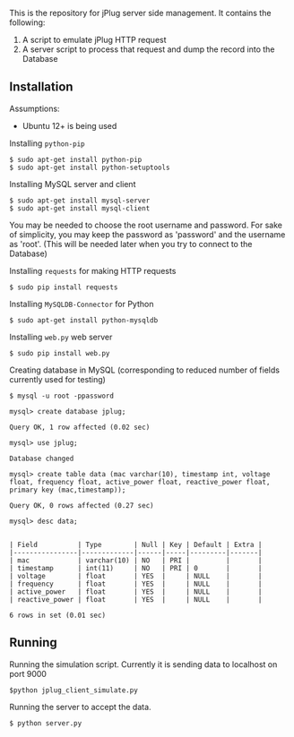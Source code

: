 This is the repository for jPlug server side management. 
It contains the following:

1. A script to emulate jPlug HTTP request
2. A server script to process that request and dump the record into the Database

Installation
------------

Assumptions:

* Ubuntu 12+ is being used

Installing `python-pip`

    $ sudo apt-get install python-pip
    $ sudo apt-get install python-setuptools

Installing MySQL server and client

    $ sudo apt-get install mysql-server
    $ sudo apt-get install mysql-client

You may be needed to choose the root username and password. For sake of simplicity,
you may keep the password as 'password' and the username as 'root'. (This will be 
needed later when you try to connect to the Database)

Installing `requests` for making HTTP requests

    $ sudo pip install requests

Installing `MySQLDB-Connector` for Python

    $ sudo apt-get install python-mysqldb

Installing `web.py` web server

    $ sudo pip install web.py

Creating database in MySQL (corresponding to reduced number of fields currently used for testing)

    $ mysql -u root -ppassword

    mysql> create database jplug;

    Query OK, 1 row affected (0.02 sec)

    mysql> use jplug;

	Database changed

	mysql> create table data (mac varchar(10), timestamp int, voltage float, frequency float, active_power float, reactive_power float, primary key (mac,timestamp));

	Query OK, 0 rows affected (0.27 sec)

	mysql> desc data;

    
	| Field          | Type        | Null | Key | Default | Extra |
	|----------------|-------------|------|-----|---------|-------|
	| mac            | varchar(10) | NO   | PRI |         |       |
	| timestamp      | int(11)     | NO   | PRI | 0       |       |
	| voltage        | float       | YES  |     | NULL    |       |
	| frequency      | float       | YES  |     | NULL    |       |
	| active_power   | float       | YES  |     | NULL    |       |
	| reactive_power | float       | YES  |     | NULL    |       |
	
	6 rows in set (0.01 sec)


Running
-------

Running the simulation script. Currently it is sending data to localhost on port 9000

    $python jplug_client_simulate.py

Running the server to accept the data.

    $ python server.py






